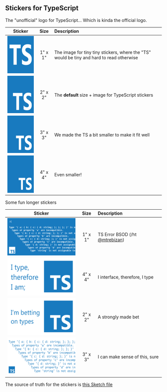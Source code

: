 ## Stickers for TypeScript

The "unofficial" logo for TypeScript... Which is kinda the official logo.

| Sticker       | Size           | Description |
| ----------------- |:-------------:| :----- |
| <img src="images/1x1 Inch.png" width=120 height=120> | 1" x 1" | The image for tiny tiny stickers, where the "TS" would be tiny and hard to read otherwise |
| <img src="images/2x2 Inches.png" width=120 height=120> | 2" x 2" | The **default** size + image for TypeScript stickers |
| <img src="images/3x3 Inches.png" width=120 height=120> | 3" x 3" | We made the TS a bit smaller to make it fit well |
| <img src="images/4x4 Inches.png" width=120 height=120> | 4" x 4" | Even smaller! |

Some fun longer stickers

| Sticker       | Size           | Description |
| ----------------- |:-------------:| :----- |
| <img src="images/2x1 Inch Rectangle alt 2 BSOD.png" width=240 height=120> | 1" x 1" | TS Error BSOD (/ht [@mtrebizan](https://twitter.com/mtrebizan/status/1171524687504924673)) |
| <img src="images/2x1 Inch Rectangle.png" width=240 height=120> | 4" x 4" | I interface, therefore, I type |
| <img src="images/2x1 Inch Rectangle alt.png" width=240 height=120> | 2" x 2" | A strongly made bet |
| <img src="images/2x1 Inch Rectangle alt 2.png" width=240 height=120> | 3" x 3" | I can make sense of this, sure |

The source of truth for the stickers is [this Sketch file](./stickers.sketch)

